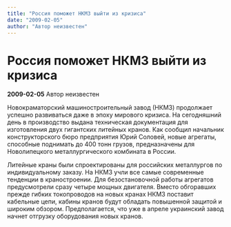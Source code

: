 ```yaml
---
title: "Россия поможет НКМЗ выйти из кризиса"
date: "2009-02-05"
author: "Автор неизвестен"
---
```


# Россия поможет НКМЗ выйти из кризиса

**2009-02-05** Автор неизвестен

Новокраматорский машиностроительный завод (НКМЗ) продолжает успешно развиваться даже в эпоху мирового кризиса. На сегодняшний день в производство выдана техническая документация для изготовления двух гигантских литейных кранов. Как сообщил начальник конструкторского бюро предприятия Юрий Соловей, новые агрегаты, способные поднимать до 400 тонн грузов, предназначены для Новолипецкого металлургического комбината в России.

Литейные краны были спроектированы для российских металлургов по индивидуальному заказу. На НКМЗ учли все самые современные тенденции в краностроении. Для безостановочной работы агрегатов предусмотрели сразу четыре мощных двигателя. Вместо обгоравших прежде гибких токопроводов на новых кранах НКМЗ поставит кабельные цепи, кабины кранов будут обладать повышенной защитой и широким обзором. Предполагается, что уже в апреле украинский завод начнет отгрузку оборудования новых кранов.